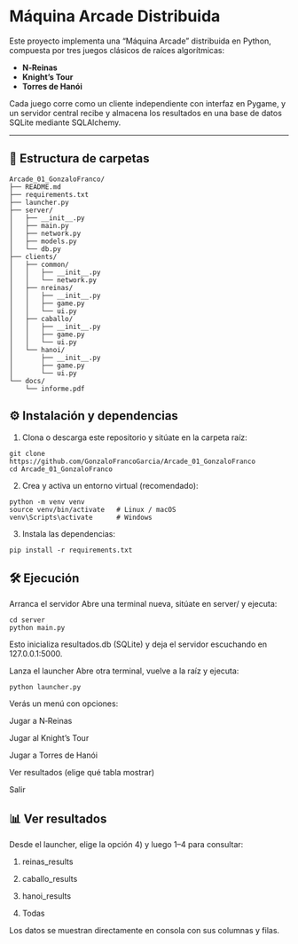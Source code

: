 # Máquina Arcade Distribuida

Este proyecto implementa una “Máquina Arcade” distribuida en Python, compuesta por tres juegos clásicos de raíces algorítmicas:

- **N‑Reinas**  
- **Knight’s Tour**  
- **Torres de Hanói**  

Cada juego corre como un cliente independiente con interfaz en Pygame, y un servidor central recibe y almacena los resultados en una base de datos SQLite mediante SQLAlchemy.

---

## 📁 Estructura de carpetas

```plaintext
Arcade_01_GonzaloFranco/
├── README.md
├── requirements.txt
├── launcher.py
├── server/
│   ├── __init__.py
│   ├── main.py
│   ├── network.py
│   ├── models.py
│   └── db.py
├── clients/
│   ├── common/
│   │   ├── __init__.py
│   │   └── network.py
│   ├── nreinas/
│   │   ├── __init__.py
│   │   ├── game.py
│   │   └── ui.py
│   ├── caballo/
│   │   ├── __init__.py
│   │   ├── game.py
│   │   └── ui.py
│   └── hanoi/
│       ├── __init__.py
│       ├── game.py
│       └── ui.py
└── docs/
    └── informe.pdf
```

## ⚙️ Instalación y dependencias

1. Clona o descarga este repositorio y sitúate en la carpeta raíz:
```plaintext
git clone https://github.com/GonzaloFrancoGarcia/Arcade_01_GonzaloFranco
cd Arcade_01_GonzaloFranco
```

2. Crea y activa un entorno virtual (recomendado):
```plaintext
python -m venv venv
source venv/bin/activate   # Linux / macOS
venv\Scripts\activate      # Windows
```

3. Instala las dependencias:
```plaintext
pip install -r requirements.txt
```

## 🛠️ Ejecución

Arranca el servidor
Abre una terminal nueva, sitúate en server/ y ejecuta:
```plaintext
cd server
python main.py
```

Esto inicializa resultados.db (SQLite) y deja el servidor escuchando en 127.0.0.1:5000.

Lanza el launcher
Abre otra terminal, vuelve a la raíz y ejecuta:
```plaintext
python launcher.py
```

Verás un menú con opciones:

Jugar a N‑Reinas

Jugar al Knight’s Tour

Jugar a Torres de Hanói

Ver resultados (elige qué tabla mostrar)

Salir

## 📊 Ver resultados
Desde el launcher, elige la opción 4) y luego 1–4 para consultar:

1) reinas_results

2) caballo_results

3) hanoi_results

4) Todas

Los datos se muestran directamente en consola con sus columnas y filas.
